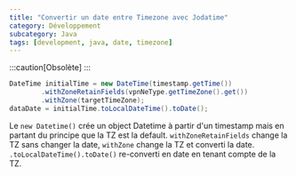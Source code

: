 ```yaml
---
title: "Convertir un date entre Timezone avec Jodatime"
category: Développement
subcategory: Java
tags: [development, java, date, timezone]
---
```


:::caution[Obsolète]
:::

``` java
DateTime initialTime = new DateTime(timestamp.getTime())
        .withZoneRetainFields(vpnNeType.getTimeZone().get())
        .withZone(targetTimeZone);
dataDate = initialTime.toLocalDateTime().toDate();
```

Le `new Datetime()` crée un object Datetime à partir d'un timestamp mais en partant du principe que la TZ est la default.
`withZoneRetainFields` change la TZ sans changer la date, `withZone` change la TZ et converti la date.
`.toLocalDateTime().toDate()` re-converti en date en tenant compte de la TZ.
